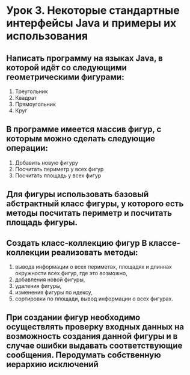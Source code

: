 # Урок 3. Некоторые стандартные интерфейсы Java и примеры их использования

## Написать программу на языках Java, в которой идёт со следующими геометрическими фигурами:
1. Треугольник
2. Квадрат
3. Прямоугольник
4. Круг
## В программе имеется массив фигур, с которым можно сделать следующие операции:
1. Добавить новую фигуру
2. Посчитать периметр у всех фигур
3. Посчитать площадь у всех фигур
## Для фигуры использовать базовый абстрактный класс фигуры, у которого есть методы посчитать периметр и посчитать площадь фигуры.
## Создать класс-коллекцию фигур В классе-коллекции реализовать методы:
1. вывода информации о всех периметах, площадях и длиннах окружности всех фигур, где это возможно,
2. добавления новой фигуры,
3. удаления фигуры,
4. изменения фигуры по ндексу,
5. сортировки по площади, вывод информации о всех фигурах.
## При создании фигур необходимо осуществлять проверку входных данных на возможность создания данной фигуры и в случае ошибки выдавать соответствующие сообщения. Перодумать собственную иерархию исключений